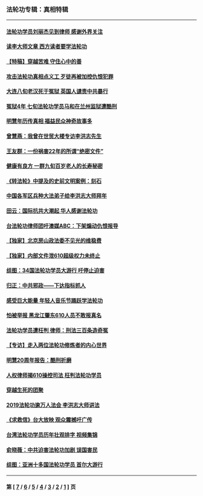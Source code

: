 ### 法轮功专辑：真相特辑
---
#### [法轮功学员刘丽杰见到律师 感谢外界关注](../../pages/nf4389/n13927012.md?05020430) 
#### [读李大师文章 西方读者要学法轮功](../../pages/nf4389/n13925142.md?05020430) 
#### [【特稿】穿越苦难 守住心中的善](../../pages/nf4389/n13784979.md?05020430) 
#### [攻击法轮功真相点义工 歹徒再被加控仇恨犯罪](../../pages/nf4389/n13601019.md?05020430) 
#### [大连八旬老汉死于冤狱 英国人谴责中共暴行](../../pages/nf4389/n13480118.md?05020430) 
#### [冤狱4年 七旬法轮功学员马和在兰州监狱遭酷刑](../../pages/nf4389/n13304688.md?05020430) 
#### [明慧年历传真相 福益民众神奇故事多](../../pages/nf4389/n13294545.md?05020430) 
#### [曾慧燕：我曾在世贸大楼专访李洪志先生](../../pages/nf4389/n12898729.md?05020430) 
#### [王友群：一份祸害22年的所谓“绝密文件”](../../pages/nf4389/n12871750.md?05020430) 
#### [健康有良方 一群九旬百岁老人的长寿秘密](../../pages/nf4389/n12847475.md?05020430) 
#### [《转法轮》中提及的史前文明案例：刻石](../../pages/nf4389/n12758577.md?05020430) 
#### [中国各军区兵种大法弟子给李洪志大师拜年](../../pages/nf4389/n12750047.md?05020430) 
#### [田云：国际抗共大潮起 华人感谢法轮功](../../pages/nf4389/n12357708.md?05020430) 
#### [台法轮功律师团吁澳媒ABC：下架煽动仇恨报导](../../pages/nf4389/n12279917.md?05020430) 
#### [【独家】北京房山政法委不见光的维稳费](../../pages/nf4389/n12031979.md?05020430) 
#### [【独家】内部文件泄610超级权力未终止](../../pages/nf4389/n12023895.md?05020430) 
#### [组图：34国法轮功学员大游行 吁停止迫害](../../pages/nf4389/n11492658.md?05020430) 
#### [归正：中共邪政——下达指标抓人](../../pages/nf4389/n11474770.md?05020430) 
#### [感受巨大能量 年轻人音乐节踊跃学法轮功](../../pages/nf4389/n11441981.md?05020430) 
#### [怕被举报 黑龙江肇东610人员不敢报真名](../../pages/nf4389/n11436499.md?05020430) 
#### [法轮功学员遭枉判 律师：刑法三百条造奇冤](../../pages/nf4389/n11433943.md?05020430) 
#### [【专访】走入两位法轮功修炼者的内心世界](../../pages/nf4389/n11415623.md?05020430) 
#### [明慧20周年报告：酷刑折磨](../../pages/nf4389/n11387954.md?05020430) 
#### [人权律师揭610操控司法 枉判法轮功学员](../../pages/nf4389/n11313370.md?05020430) 
#### [穿越生死的团聚](../../pages/nf4389/n11258922.md?05020430) 
#### [2019法轮功逾万人法会 李洪志大师讲法](../../pages/nf4389/n11265303.md?05020430) 
#### [《求救信》台大放映 观众震撼吁广传](../../pages/nf4389/n10922251.md?05020430) 
#### [台湾法轮功学员历年壮观排字 视频集锦](../../pages/nf4389/n10878789.md?05020430) 
#### [俞晓薇：中共迫害法轮功加剧 误国害民](../../pages/nf4389/n10859260.md?05020430) 
#### [组图：亚洲十多国法轮功学员 首尔大游行](../../pages/nf4389/n10781149.md?05020430) 

---
#### 第 [ [7](./7.md?05020430) / [6](./6.md?05020430) / [5](./5.md?05020430) / [4](./4.md?05020430) / [3](./3.md?05020430) / [2](./2.md?05020430) / [1](./1.md?05020430) ] 页
